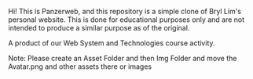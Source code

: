 Hi! This is Panzerweb, and this repository is a simple clone of Bryl Lim's personal website. This is done for educational purposes only
and are not intended to produce a similar purpose as of the original. 

A product of our Web System and Technologies course activity.

Note: Please create an Asset Folder and then Img Folder and move the Avatar.png and other assets there or images
